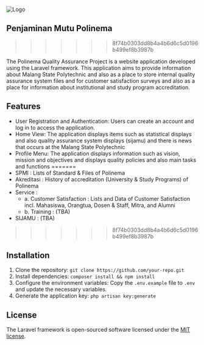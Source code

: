 

![Logo](https://github-production-user-asset-6210df.s3.amazonaws.com/91399445/373837375-da80f19f-30af-4bf3-8d73-9bfa55fc6828.png?X-Amz-Algorithm=AWS4-HMAC-SHA256&X-Amz-Credential=AKIAVCODYLSA53PQK4ZA%2F20241005%2Fus-east-1%2Fs3%2Faws4_request&X-Amz-Date=20241005T033841Z&X-Amz-Expires=300&X-Amz-Signature=42ebf099a096257163bcd2d94b98b33ad22b22cdc19c59d9e532c059a9c236fa&X-Amz-SignedHeaders=host)
## Penjaminan Mutu Polinema
>>>>>>> 8f74b0303dd8b4a4b6d6c5d0196b499ef8b3987b

The Polinema Quality Assurance Project is a website application developed using the Laravel framework. This application aims to provide information about Malang State Polytechnic and also as a place to store internal quality assurance system files and for customer satisfaction surveys and also as a place for information about institutional and study program accreditation.

## Features

- User Registration and Authentication: Users can create an account and log in to access the application.
- Home View: The application displays items such as statistical displays and also quality assurance system displays (sijamu) and there is news that occurs at the Malang State Polytechnic
- Profile Menu: The application displays information such as vision, mission and objectives and displays quality policies and also main tasks and functions
=======
- SPMI : Lists of Standard & Files of Polinema
- Akreditasi : History of accreditation (University & Study Programs) of Polinema
- Service : 
   - a. Customer Satisfaction : Lists and Data of Customer Satisfaction incl. Mahasiswa, Orangtua, Dosen & Staff, Mitra, and Alumni
    - b. Training : (TBA)   
- SIJAMU : (TBA)
>>>>>>> 8f74b0303dd8b4a4b6d6c5d0196b499ef8b3987b

## Installation
1. Clone the repository: `git clone https://github.com/your-repo.git`
2. Install dependencies: `composer install && npm install`
3. Configure the environment variables: Copy the `.env.example` file to `.env` and update the necessary variables.
4. Generate the application key: `php artisan key:generate`

## License

The Laravel framework is open-sourced software licensed under the [MIT license](https://opensource.org/licenses/MIT).
